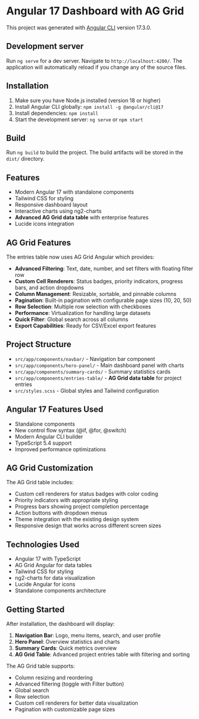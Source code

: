 # Angular 17 Dashboard with AG Grid

This project was generated with [Angular CLI](https://github.com/angular/angular-cli) version 17.3.0.

## Development server

Run `ng serve` for a dev server. Navigate to `http://localhost:4200/`. The application will automatically reload if you change any of the source files.

## Installation

1. Make sure you have Node.js installed (version 18 or higher)
2. Install Angular CLI globally: `npm install -g @angular/cli@17`
3. Install dependencies: `npm install`
4. Start the development server: `ng serve` or `npm start`

## Build

Run `ng build` to build the project. The build artifacts will be stored in the `dist/` directory.

## Features

- Modern Angular 17 with standalone components
- Tailwind CSS for styling
- Responsive dashboard layout
- Interactive charts using ng2-charts
- **Advanced AG Grid data table** with enterprise features
- Lucide icons integration

## AG Grid Features

The entries table now uses AG Grid Angular which provides:

- **Advanced Filtering**: Text, date, number, and set filters with floating filter row
- **Custom Cell Renderers**: Status badges, priority indicators, progress bars, and action dropdowns
- **Column Management**: Resizable, sortable, and pinnable columns
- **Pagination**: Built-in pagination with configurable page sizes (10, 20, 50)
- **Row Selection**: Multiple row selection with checkboxes
- **Performance**: Virtualization for handling large datasets
- **Quick Filter**: Global search across all columns
- **Export Capabilities**: Ready for CSV/Excel export features

## Project Structure

- `src/app/components/navbar/` - Navigation bar component
- `src/app/components/hero-panel/` - Main dashboard panel with charts
- `src/app/components/summary-cards/` - Summary statistics cards
- `src/app/components/entries-table/` - **AG Grid data table** for project entries
- `src/styles.scss` - Global styles and Tailwind configuration

## Angular 17 Features Used

- Standalone components
- New control flow syntax (@if, @for, @switch)
- Modern Angular CLI builder
- TypeScript 5.4 support
- Improved performance optimizations

## AG Grid Customization

The AG Grid table includes:
- Custom cell renderers for status badges with color coding
- Priority indicators with appropriate styling
- Progress bars showing project completion percentage
- Action buttons with dropdown menus
- Theme integration with the existing design system
- Responsive design that works across different screen sizes

## Technologies Used

- Angular 17 with TypeScript
- AG Grid Angular for data tables
- Tailwind CSS for styling
- ng2-charts for data visualization
- Lucide Angular for icons
- Standalone components architecture

## Getting Started

After installation, the dashboard will display:
1. **Navigation Bar**: Logo, menu items, search, and user profile
2. **Hero Panel**: Overview statistics and charts
3. **Summary Cards**: Quick metrics overview
4. **AG Grid Table**: Advanced project entries table with filtering and sorting

The AG Grid table supports:
- Column resizing and reordering
- Advanced filtering (toggle with Filter button)
- Global search
- Row selection
- Custom cell renderers for better data visualization
- Pagination with customizable page sizes
